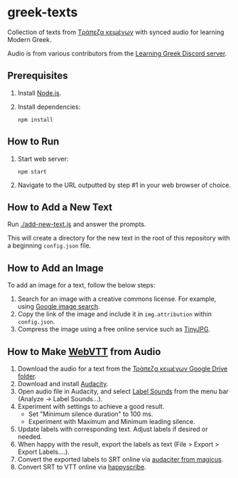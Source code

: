 # greek-texts

Collection of texts from [Tράπεζα κειμένων](https://www.greek-language.gr/certification/dbs/teachers/index.html) with synced audio for learning Modern Greek.

Audio is from various contributors from the [Learning Greek Discord server](https://discord.gg/greek).

## Prerequisites

1. Install [Node.js](https://nodejs.org/en/).

2. Install dependencies:

       npm install

## How to Run

1. Start web server:

       npm start

2. Navigate to the URL outputted by step #1 in your web browser of choice.

## How to Add a New Text

Run [./add-new-text.js](./add-new-text.js) and answer the prompts.

This will create a directory for the new text in the root of this repository with a beginning `config.json` file.

## How to Add an Image

To add an image for a text, follow the below steps:

1. Search for an image with a creative commons license. For example, using [Google image search](https://www.google.com/search?q=dolphin&udm=2&tbs=sur:cl).
2. Copy the link of the image and include it in `img.attribution` within `config.json`.
3. Compress the image using a free online service such as [TinyJPG](https://tinyjpg.com/).

## How to Make [WebVTT](https://developer.mozilla.org/en-US/docs/Web/API/WebVTT_API) from Audio

1. Download the audio for a text from the [Τράπεζα κειμένων Google Drive folder](https://drive.google.com/drive/folders/1gxJgzlEunNgol6r6nW2M5GJiXV_RhB4n).
2. Download and install [Audacity](https://www.audacityteam.org/).
3. Open audio file in Audacity, and select [Label Sounds](https://manual.audacityteam.org/man/label_sounds.html) from the menu bar (Analyze -> Label Sounds...).
4. Experiment with settings to achieve a good result.
   * Set "Minimum silence duration" to 100 ms.
   * Experiment with Maximum and Minimum leading silence.
5. Update labels with corresponding text. Adjust labels if desired or needed.
6. When happy with the result, export the labels as text (File > Export > Export Labels....).
7. Convert the exported labels to SRT online via [audaciter from magicus](http://magcius.github.io/audaciter/).
8. Convert SRT to VTT online via [happyscribe](https://www.happyscribe.com/subtitle-tools/convert-srt-to-vtt).
